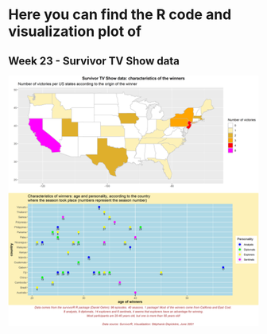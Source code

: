 # Here you can find the R code and visualization plot of 
## Week 23 - Survivor TV Show data

![image_Week23](MyTT2021-06-01.png)
